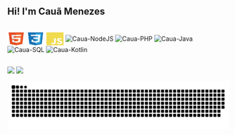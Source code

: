 ## Hi! I'm Cauã Menezes
  
  <div style="display: inline_block"><br>
    <img align="center" alt="Caua-HTML" height="30" width="40" src="https://raw.githubusercontent.com/devicons/devicon/master/icons/html5/html5-original.svg">
    <img align="center" alt="Caua-CSS" height="30" width="40" src="https://raw.githubusercontent.com/devicons/devicon/master/icons/css3/css3-original.svg">
    <img align="center" alt="Caua-Js" height="30" width="40" src="https://raw.githubusercontent.com/devicons/devicon/master/icons/javascript/javascript-plain.svg">
    <img align="center" alt="Caua-NodeJS" height="30" width="40" src="https://cdn.jsdelivr.net/gh/devicons/devicon/icons/nodejs/nodejs-plain-wordmark.svg" />
    <img align="center" alt="Caua-PHP" height="30" width="40" src="https://cdn.jsdelivr.net/gh/devicons/devicon/icons/php/php-original.svg" />
    <img align="center" alt="Caua-Java" height="30" width="40" src="https://cdn.jsdelivr.net/gh/devicons/devicon/icons/java/java-original.svg" />
    <img align="center" alt="Caua-SQL" height="30" width="40" src="https://cdn.jsdelivr.net/gh/devicons/devicon/icons/mysql/mysql-original.svg" />
    <img align="center" alt="Caua-Kotlin" height="30" width="40" src="https://cdn.jsdelivr.net/gh/devicons/devicon/icons/kotlin/kotlin-original.svg" />
  </div>
    
  ##
  
<div>
  <a href = "mailto:menezescaua.10@gmail.com"><img src="https://img.shields.io/badge/-Gmail-%23333?style=for-the-badge&logo=gmail&logoColor=white" target="_blank"></a>
  <a href="https://www.linkedin.com/in/cauã-menezes-da-silva-5911aa212" target="_blank"><img src="https://img.shields.io/badge/-LinkedIn-%230077B5?style=for-the-badge&logo=linkedin&logoColor=white" target="_blank"></a>
  
  ![Snake animation](https://github.com/cauamenezes/cauamenezes/blob/output/github-contribution-grid-snake.svg)
  
</div>
